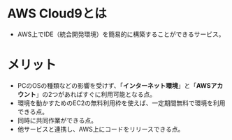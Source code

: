 # AWS Cloud9とは

- AWS上でIDE（統合開発環境）を簡易的に構築することができるサービス。

# メリット

- PCのOSの種類などの影響を受けず、「**インターネット環境**」と「**AWSアカウント**」の2つがあればすぐに利用可能となる点。
- 環境を動かすためのEC2の無料利用枠を使えば、一定期間無料で環境を利用できる点。
- 同時に共同作業ができる点。
- 他サービスと連携し、AWS上にコードをリリースできる点。
